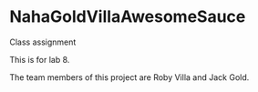 # NahaGoldVillaAwesomeSauce
Class assignment

This is for lab 8.

The team members of this project are Roby Villa and Jack Gold.